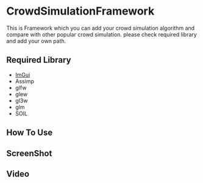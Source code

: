 # CrowdSimulationFramework
This is Framework which you can add your crowd simulation algorithm and compare with other popular crowd simulation. please check required library and add your own path.

## Required Library
- [ImGui](https://github.com/ocornut/imgui)
- Assimp
- glfw
- glew
- gl3w
- glm
- SOIL

## How To Use

## ScreenShot


## Video